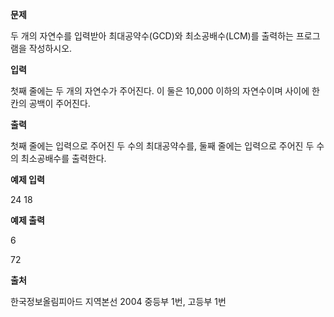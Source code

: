 **문제**

두 개의 자연수를 입력받아 최대공약수(GCD)와 최소공배수(LCM)를 출력하는 프로그램을 작성하시오.  

**입력**

첫째 줄에는 두 개의 자연수가 주어진다. 이 둘은 10,000 이하의 자연수이며 사이에 한 칸의 공백이 주어진다.

 

**출력**

첫째 줄에는 입력으로 주어진 두 수의 최대공약수를, 둘째 줄에는 입력으로 주어진 두 수의 최소공배수를 출력한다.

 

**예제 입력**

24 18

**예제 출력**

6 

72

 

**출처**

한국정보올림피아드 지역본선 2004 중등부 1번, 고등부 1번  